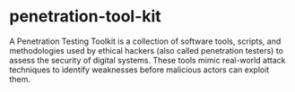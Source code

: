 # penetration-tool-kit
A Penetration Testing Toolkit is a collection of software tools, scripts, and methodologies used by ethical hackers (also called penetration testers) to assess the security of digital systems. These tools mimic real-world attack techniques to identify weaknesses before malicious actors can exploit them.
